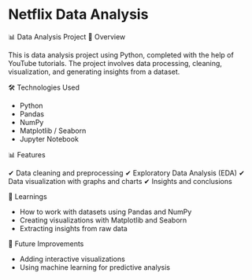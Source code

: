 # Netflix Data Analysis
📊 Data Analysis Project
📌 Overview

This is data analysis project using Python, completed with the help of YouTube tutorials. The project involves data processing, cleaning, visualization, and generating insights from a dataset.

🛠️ Technologies Used
  -  Python
  -  Pandas
  -  NumPy
  -  Matplotlib / Seaborn
  -  Jupyter Notebook

📊 Features

✔ Data cleaning and preprocessing
✔ Exploratory Data Analysis (EDA)
✔ Data visualization with graphs and charts
✔ Insights and conclusions

📝 Learnings
  -  How to work with datasets using Pandas and NumPy
  -  Creating visualizations with Matplotlib and Seaborn
  -  Extracting insights from raw data

📌 Future Improvements
  -  Adding interactive visualizations
  -  Using machine learning for predictive analysis
